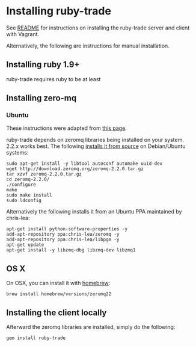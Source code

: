 # Installing ruby-trade

See [README](https://github.com/robbrit/ruby-trade/blob/master/README.md) for
instructions on installing the ruby-trade server and client with Vagrant.

Alternatively, the following are instructions for manual installation.

## Installing ruby 1.9+

ruby-trade requires ruby to be at least

## Installing zero-mq

### Ubuntu

These instructions were adapted from
[this page](http://ianrumford.github.io/blog/2012/09/12/installing-zeromq-2-dot-2-0-with-the-ruby-gem-on-ubuntu-12-dot-04/).

ruby-trade depends on zeromq libraries being installed on your system. 2.2.x
works best. The following [installs it from
source](http://zeromq.org/intro:get-the-software) on Debian/Ubuntu systems:
    
    sudo apt-get install -y libtool autoconf automake uuid-dev
    wget http://download.zeromq.org/zeromq-2.2.0.tar.gz
    tar xzvf zeromq-2.2.0.tar.gz
    cd zeromq-2.2.0/
    ./configure
    make
    sudo make install
    sudo ldconfig

Alternatively the following installs it from an Ubuntu PPA maintained by
chris-lea:

    apt-get install python-software-properties -y
    add-apt-repository ppa:chris-lea/zeromq -y
    add-apt-repository ppa:chris-lea/libpgm -y
    apt-get update
    apt-get install -y libzmq-dbg libzmq-dev libzmq1

## OS X

On OSX, you can install it with [homebrew](http://brew.sh/):

    brew install homebrew/versions/zeromq22

## Installing the client locally

Afterward the zeromq libraries are installed, simply do the following:

    gem install ruby-trade
